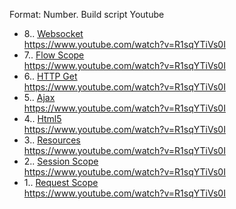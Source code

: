 Format:
Number. Build script 
Youtube

- 8.. [Websocket](web/jsf/Websocket.txt)  
https://www.youtube.com/watch?v=R1sqYTiVs0I
- 7.. [Flow Scope](web/jsf/FlowScope.txt)  
https://www.youtube.com/watch?v=R1sqYTiVs0I
- 6.. [HTTP Get](web/jsf/HttpGet.txt)  
https://www.youtube.com/watch?v=R1sqYTiVs0I
- 5.. [Ajax](web/jsf/Ajax.txt)  
https://www.youtube.com/watch?v=R1sqYTiVs0I
- 4.. [Html5](web/jsf/Html5.txt)  
https://www.youtube.com/watch?v=R1sqYTiVs0I
- 3.. [Resources](web/jsf/Resources.txt)  
https://www.youtube.com/watch?v=R1sqYTiVs0I
- 2.. [Session Scope](web/jsf/SessionScopeBean.txt)  
https://www.youtube.com/watch?v=R1sqYTiVs0I
- 1.. [Request Scope](web/jsf/RequestScopeBean.txt)  
https://www.youtube.com/watch?v=R1sqYTiVs0I  
